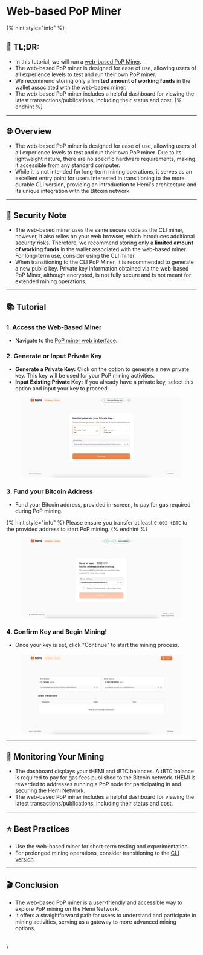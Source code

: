 # Web-based PoP Miner

{% hint style="info" %}
## 📜 **TL;DR:**

* In this tutorial, we will run a [web-based PoP Miner](https://pop-miner.hemi.xyz).
* The web-based PoP miner is designed for ease of use, allowing users of all experience levels to test and run their own PoP miner.&#x20;
* We recommend storing only a **limited amount of working funds** in the wallet associated with the web-based miner.&#x20;
* The web-based PoP miner includes a helpful dashboard for viewing the latest transactions/publications, including their status and cost.
{% endhint %}

***

## 🌐 Overview

* The web-based PoP miner is designed for ease of use, allowing users of all experience levels to test and run their own PoP miner. Due to its lightweight nature, there are no specific hardware requirements, making it accessible from any standard computer.&#x20;
* While it is not intended for long-term mining operations, it serves as an excellent entry point for users interested in transitioning to the more durable CLI version, providing an introduction to Hemi's architecture and its unique integration with the Bitcoin network.

***

## 🔐 Security Note

* The web-based miner uses the same secure code as the CLI miner, however, it also relies on your web browser, which introduces additional security risks. Therefore, we recommend storing only a **limited amount of working funds** in the wallet associated with the web-based miner. For long-term use, consider using the CLI miner.
* When transitioning to the CLI PoP Miner, it is recommended to generate a new public key. Private key information obtained via the web-based PoP Miner, although encrypted, is not fully secure and is not meant for extended mining operations.&#x20;

***

## 📚 Tutorial

### **1. Access the Web-Based Miner**

* Navigate to the [PoP miner web interface](https://pop-miner.hemi.xyz).

### **2. Generate or Input Private Key**

* **Generate a Private Key:** Click on the option to generate a new private key. This key will be used for your PoP mining activities.
* **Input Existing Private Key:** If you already have a private key, select this option and input your key to proceed.

<figure><img src="../../.gitbook/assets/image (21).png" alt=""><figcaption></figcaption></figure>

### **3. Fund your Bitcoin Address**

* Fund your Bitcoin address, provided in-screen, to pay for gas required during PoP mining.&#x20;

{% hint style="info" %}
Please ensure you transfer at least `0.002 tBTC` to the provided address to start PoP mining.
{% endhint %}



<figure><img src="../../.gitbook/assets/Screenshot 2024-07-18 at 12.13.59.png" alt=""><figcaption></figcaption></figure>

### **4. Confirm Key and Begin Mining!**

* Once your key is set, click "Continue" to start the mining process.

<figure><img src="../../.gitbook/assets/image (22).png" alt=""><figcaption></figcaption></figure>

***

## 👀 Monitoring Your Mining

* The dashboard displays your tHEMI and tBTC balances. A tBTC balance is required to pay for gas fees published to the Bitcoin network. tHEMI is rewarded to addresses running a PoP node for participating in and securing the Hemi Network.
* The web-based PoP miner includes a helpful dashboard for viewing the latest transactions/publications, including their status and cost.



***

## ⭐️ Best Practices

* Use the web-based miner for short-term testing and experimentation.
* For prolonged mining operations, consider transitioning to the [CLI version](https://docs.hemi.xyz/how-to-tutorials/pop-mining/setup-part-1).

***

## 🎬 Conclusion

* The web-based PoP miner is a user-friendly and accessible way to explore PoP mining on the Hemi Network.&#x20;
* It offers a straightforward path for users to understand and participate in mining activities, serving as a gateway to more advanced mining options.

\
\
